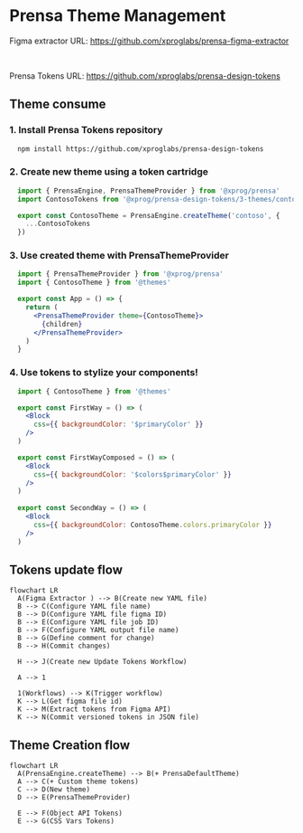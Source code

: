 
# Prensa Theme Management

Figma extractor URL: https://github.com/xproglabs/prensa-figma-extractor

<br/>

Prensa Tokens URL: https://github.com/xproglabs/prensa-design-tokens

## Theme consume

### 1. Install Prensa Tokens repository
```bash
  npm install https://github.com/xproglabs/prensa-design-tokens
```

### 2. Create new theme using a token cartridge
```jsx
  import { PrensaEngine, PrensaThemeProvider } from '@xprog/prensa'
  import ContosoTokens from '@xprog/prensa-design-tokens/3-themes/contoso.json'

  export const ContosoTheme = PrensaEngine.createTheme('contoso', {
    ...ContosoTokens
  })
```

### 3. Use created theme with PrensaThemeProvider
```jsx
  import { PrensaThemeProvider } from '@xprog/prensa'
  import { ContosoTheme } from '@themes'

  export const App = () => {
    return (
      <PrensaThemeProvider theme={ContosoTheme}>
        {children}
      </PrensaThemeProvider>
    )
  }
```

### 4. Use tokens to stylize your components!
```jsx
  import { ContosoTheme } from '@themes'

  export const FirstWay = () => (
    <Block
      css={{ backgroundColor: '$primaryColor' }}
    />
  )

  export const FirstWayComposed = () => (
    <Block
      css={{ backgroundColor: '$colors$primaryColor' }}
    />
  )
    
  export const SecondWay = () => (
    <Block
      css={{ backgroundColor: ContosoTheme.colors.primaryColor }}
    />
  )
```

## Tokens update flow

```mermaid
flowchart LR
  A(Figma Extractor ) --> B(Create new YAML file)
  B --> C(Configure YAML file name)
  B --> D(Configure YAML file figma ID)
  B --> E(Configure YAML file job ID)
  B --> F(Configure YAML output file name)
  B --> G(Define comment for change)
  B --> H(Commit changes)

  H --> J(Create new Update Tokens Workflow)

  A --> 1

  1(Workflows) --> K(Trigger workflow)
  K --> L(Get figma file id)
  K --> M(Extract tokens from Figma API)
  K --> N(Commit versioned tokens in JSON file)
```

## Theme Creation flow

```mermaid
flowchart LR
  A(PrensaEngine.createTheme) --> B(+ PrensaDefaultTheme)
  A --> C(+ Custom theme tokens)
  C --> D(New theme)
  D --> E(PrensaThemeProvider)

  E --> F(Object API Tokens)
  E --> G(CSS Vars Tokens)
```

<!-- ### 1. Create ThemeProvider and useTheme hook using root components

```JSX
  import { PrensaEngine, PrensaThemeProviderRoot, useThemeRoot } from '@xprog/prensa'
  import ContosoTokens from '@xprog/prensa-design-tokens/3-themes/contoso.json'
  import AdvWorksTokens from '@xprog/prensa-design-tokens/3-themes/advworks.json'

  const ContosoTheme = PrensaEngine.createTheme('contoso', { ...ContosoTokens })
  const AdvWorksTheme = PrensaEngine.createTheme('advworks', { ... AdvWorksTokens })

  export const ThemeProvider = PrensaThemeProviderRoot([ ContosoTheme, AdvWorksTheme ])
  export const useTheme = useThemeRoot([ ContosoTheme, AdvWorksTheme ])
```

### 2. Define ThemeProvider in an HOC component

```JSX
  import { ThemeProvider } from '@theme'

  const App = ({ children }) => {
    return (
      <ThemeProvider theme='contoso | advworks'>
        {children}
      </ThemeProvider>
    )
  }
```

### 3. Use Object API props or useTheme hook to stylize using tokens

```JSX
  import { useTheme } from '@theme'

  const Component = () => {
    const { colors } = useTheme('contoso')
    return <Block css={{ backgroundColor: colors.primaryColor }}>
  }

  const Component = () => {
    const { colors } = useTheme()
    return <Block css={{ backgroundColor: colors.primaryColor }}>
  }

  const ComponentWithObjectAPI = ({ theme }) => {
    return <Block css={{ backgroundColor: theme.colors.primaryColor }}>
  }
``` -->